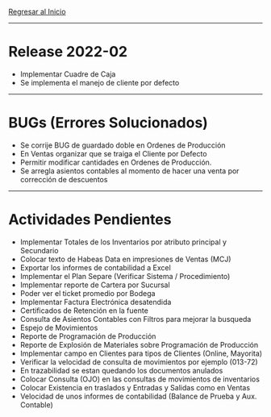 [Regresar al Inicio](../README.md)

---
# Release 2022-02
- Implementar Cuadre de Caja
- Se implementa el manejo de cliente por defecto


---
# BUGs (Errores Solucionados)
- Se corrije BUG de guardado doble en Ordenes de Producción
- En Ventas organizar que se traiga el Cliente por Defecto
- Permitir modificar cantidades en  Ordenes de Producción.
- Se arregla asientos contables al momento de hacer una venta por corrección de descuentos


---
# Actividades Pendientes

- Implementar Totales de los Inventarios por atributo principal y Secundario
- Colocar texto de Habeas Data en impresiones de Ventas (MCJ)
- Exportar los informes de contabilidad a Excel 
- Implementar el Plan Separe (Verificar Sistema / Procedimiento)
- Implementar reporte de Cartera por Sucursal
- Poder ver el ticket promedio por Bodega
- Implementar Factura Electrónica desatendida
- Certificados de Retención en la fuente
- Consulta de Asientos Contables con Filtros para mejorar la busqueda
- Espejo de Movimientos
- Reporte de Programación de Producción 
- Reporte de Explosión de Materiales sobre Programación de Producción
- Implementar campo en Clientes para tipos de Clientes (Online, Mayorita)
- Verificar la velocidad de consulta de movimientos por ejemplo (013-72)
- En trazabilidad se estan quedando los documentos anulados
- Colocar Consulta (OJO) en las consultas de movimientos de inventarios
- Colocar Existencia en traslados y Entradas y Salidas como en Ventas
- Velocidad de unos informes de contabilidad (Balance de Prueba y Aux. Contable)

